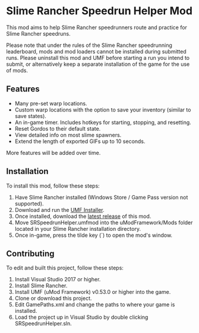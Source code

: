 # Slime Rancher Speedrun Helper Mod
This mod aims to help Slime Rancher speedrunners route and practice for Slime Rancher speedruns.

Please note that under the rules of the Slime Rancher speedrunning leaderboard, mods and mod loaders cannot be installed during submitted runs. Please uninstall this mod and UMF before starting a run you intend to submit, or alternatively keep a separate installation of the game for the use of mods.

## Features
* Many pre-set warp locations.
* Custom warp locations with the option to save your inventory (similar to save states).
* An in-game timer. Includes hotkeys for starting, stopping, and resetting.
* Reset Gordos to their default state.
* View detailed info on most slime spawners.
* Extend the length of exported GIFs up to 10 seconds.

More features will be added over time.

## Installation
To install this mod, follow these steps:
1. Have Slime Rancher installed (Windows Store / Game Pass version not supported).
2. Download and run the [UMF Installer](https://umodframework.com/download).
3. Once installed, download the [latest release](https://github.com/supra0/SRSpeedrunHelper/releases) of this mod.
4. Move SRSpeedrunHelper.umfmod into the uModFramework/Mods folder located in your Slime Rancher installation directory.
5. Once in-game, press the tilde key (\`) to open the mod's window.

## Contributing
To edit and built this project, follow these steps:
 1. Install Visual Studio 2017 or higher.
 2. Install Slime Rancher.
 3. Install UMF (uMod Framework) v0.53.0 or higher into the game.
 4. Clone or download this project.
 5. Edit GamePaths.xml and change the paths to where your game is installed.
 6. Load the project up in Visual Studio by double clicking SRSpeedrunHelper.sln.
